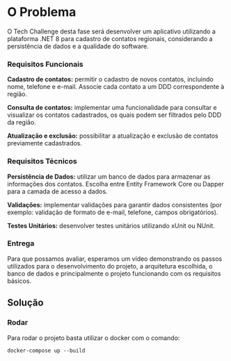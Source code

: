 <h1>O Problema</h1>

<p>
  O Tech Challenge desta fase será desenvolver um aplicativo utilizando a plataforma .NET 8 para cadastro de contatos
  regionais, considerando a persistência de dados e a qualidade do software.
</p>
<h3>Requisitos Funcionais</h3>

<p>
  <strong>Cadastro de contatos:</strong> permitir o cadastro de novos contatos, incluindo nome,
  telefone e e-mail. Associe cada contato a um DDD correspondente à região.
</p>

<p>
  <strong>Consulta de contatos:</strong> implementar uma funcionalidade para consultar e
  visualizar os contatos cadastrados, os quais podem ser filtrados pelo DDD da região.
</p>

<p>
  <strong>Atualização e exclusão:</strong> possibilitar a atualização e exclusão de contatos
  previamente cadastrados.
</p>

<h3>Requisitos Técnicos</h3>

<p>
  <strong>Persistência de Dados:</strong> utilizar um banco de dados para armazenar as
  informações dos contatos. Escolha entre Entity Framework Core ou Dapper para a camada de acesso a dados.
</p>

<p>
  <strong>Validações:</strong> implementar validações para garantir dados consistentes (por
  exemplo: validação de formato de e-mail, telefone, campos obrigatórios).
</p>

<p>
  <strong>Testes Unitários:</strong> desenvolver testes unitários utilizando xUnit ou NUnit.
</p>

<h3>Entrega</h3>

<p>
  Para que possamos avaliar, esperamos um vídeo demonstrando os passos utilizados para o desenvolvimento do projeto, a arquitetura escolhida, o banco de dados e principalmente o projeto funcionando com os requisitos básicos.
</p>

## Solução

### Rodar 

Para rodar o projeto basta utilizar o docker com o comando:

```
docker-compose up --build
```